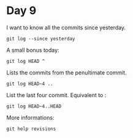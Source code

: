 # Day 9

I want to know all the commits since yesterday.

    git log --since yesterday

A small bonus today:

    git log HEAD ^

Lists the commits from the penultimate commit.

    git log HEAD~4 ..

List the last four commit. Equivalent to :

    git log HEAD~4..HEAD

More informations:

    git help revisions
